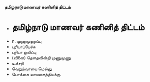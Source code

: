 **தமிழ்நாடு மாணவர் கணினித் திட்டம்**
- # தமிழ்நாடு மாணவர் கணினித் திட்டம்
- n. முணுமுணுப்பு
- புரியாப்பேச்சு
- புரியா ஒலிப்பு
- (வினை) தௌதவின்றி முணுமுணு
- உச்சரி
- வெறும்வாயை மெல்லு
- பொக்கை வாயசைத்தியக்கு.

